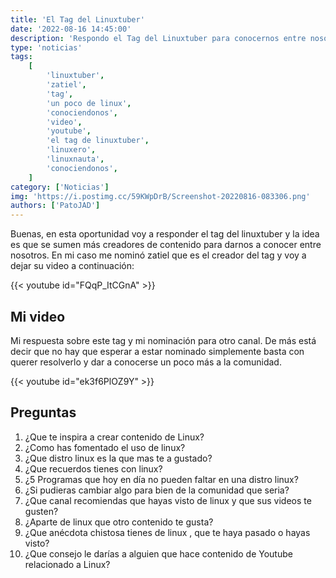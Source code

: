 ```yaml
---
title: 'El Tag del Linuxtuber'
date: '2022-08-16 14:45:00'
description: 'Respondo el Tag del Linuxtuber para conocernos entre nosotros y claramente todos los creadores de contenido estan invitados'
type: 'noticias'
tags:
    [
        'linuxtuber',
        'zatiel',
        'tag',
        'un poco de linux',
        'conociendonos',
        'video',
        'youtube',
        'el tag de linuxtuber',
        'linuxero',
        'linuxnauta',
        'conociendonos',
    ]
category: ['Noticias']
img: 'https://i.postimg.cc/59KWpDrB/Screenshot-20220816-083306.png'
authors: ['PatoJAD']
---
```


Buenas, en esta oportunidad voy a responder el tag del linuxtuber y la idea es que se sumen más creadores de contenido para darnos a conocer entre nosotros. En mi caso me nominó zatiel que es el creador del tag y voy a dejar su video a continuación:

{{< youtube id="FQqP_ItCGnA" >}}

## Mi video

Mi respuesta sobre este tag y mi nominación para otro canal. De más está decir que no hay que esperar a estar nominado simplemente basta con querer resolverlo y dar a conocerse un poco más a la comunidad.

{{< youtube id="ek3f6PlOZ9Y" >}}

## Preguntas

1. ¿Que te inspira a crear contenido de Linux?
2. ¿Como has fomentado el uso de linux?
3. ¿Que distro linux es la que mas te a gustado?
4. ¿Que recuerdos tienes con linux?
5. ¿5 Programas que hoy en día no pueden faltar en una distro linux?
6. ¿Si pudieras cambiar algo para bien de la comunidad que seria?
7. ¿Que canal recomiendas que hayas visto de linux y que sus videos te gusten?
8. ¿Aparte de linux que otro contenido te gusta?
9. ¿Que anécdota chistosa tienes de linux , que te haya pasado o hayas visto?
10. ¿Que consejo le darías a alguien que hace contenido de Youtube relacionado a Linux?
